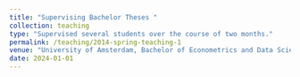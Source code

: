 ```yaml
---
title: "Supervising Bachelor Theses "
collection: teaching
type: "Supervised several students over the course of two months."
permalink: /teaching/2014-spring-teaching-1
venue: "University of Amsterdam, Bachelor of Econometrics and Data Science"
date: 2024-01-01
---
```



